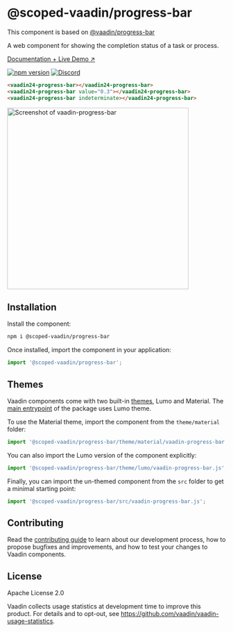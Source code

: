 # @scoped-vaadin/progress-bar

This component is based on [@vaadin/progress-bar](https://www.npmjs.com/package/@vaadin/progress-bar)

A web component for showing the completion status of a task or process.

[Documentation + Live Demo ↗](https://vaadin.com/docs/latest/components/progress-bar)

[![npm version](https://badgen.net/npm/v/@scoped-vaadin/progress-bar)](https://www.npmjs.com/package/@scoped-vaadin/progress-bar)
[![Discord](https://img.shields.io/discord/732335336448852018?label=discord)](https://discord.gg/PHmkCKC)

```html
<vaadin24-progress-bar></vaadin24-progress-bar>
<vaadin24-progress-bar value="0.3"></vaadin24-progress-bar>
<vaadin24-progress-bar indeterminate></vaadin24-progress-bar>
```

[<img src="https://raw.githubusercontent.com/vaadin/vaadin-progress-bar/master/screenshot.gif" width="418" alt="Screenshot of vaadin-progress-bar">](https://vaadin.com/docs/latest/components/progress-bar)

## Installation

Install the component:

```sh
npm i @scoped-vaadin/progress-bar
```

Once installed, import the component in your application:

```js
import '@scoped-vaadin/progress-bar';
```

## Themes

Vaadin components come with two built-in [themes](https://vaadin.com/docs/latest/styling), Lumo and Material.
The [main entrypoint](https://github.com/vaadin/web-components/blob/master/packages/progress-bar/vaadin-progress-bar.js) of the package uses Lumo theme.

To use the Material theme, import the component from the `theme/material` folder:

```js
import '@scoped-vaadin/progress-bar/theme/material/vaadin-progress-bar.js';
```

You can also import the Lumo version of the component explicitly:

```js
import '@scoped-vaadin/progress-bar/theme/lumo/vaadin-progress-bar.js';
```

Finally, you can import the un-themed component from the `src` folder to get a minimal starting point:

```js
import '@scoped-vaadin/progress-bar/src/vaadin-progress-bar.js';
```

## Contributing

Read the [contributing guide](https://vaadin.com/docs/latest/contributing/overview) to learn about our development process, how to propose bugfixes and improvements, and how to test your changes to Vaadin components.

## License

Apache License 2.0

Vaadin collects usage statistics at development time to improve this product.
For details and to opt-out, see https://github.com/vaadin/vaadin-usage-statistics.
